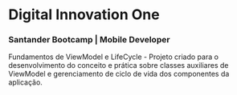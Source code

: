 # Digital Innovation One

###  Santander Bootcamp | Mobile Developer



Fundamentos de ViewModel e LifeCycle - Projeto criado para o desenvolvimento do conceito e prática sobre classes auxiliares de ViewModel e gerenciamento de ciclo de vida dos componentes da aplicação.
